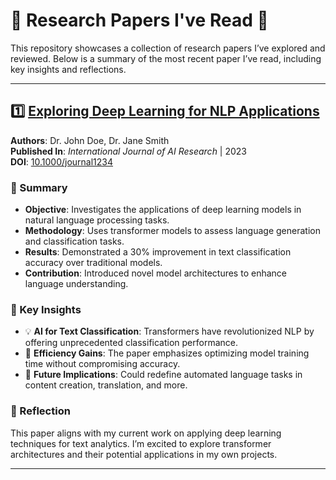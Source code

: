 # 📖 Research Papers I've Read 🧠

This repository showcases a collection of research papers I’ve explored and reviewed. Below is a summary of the most recent paper I’ve read, including key insights and reflections.

---

## 1️⃣ [Exploring Deep Learning for NLP Applications](https://doi.org/10.1000/journal1234)  
**Authors**: Dr. John Doe, Dr. Jane Smith  
**Published In**: *International Journal of AI Research* | 2023  
**DOI**: [10.1000/journal1234](https://doi.org/10.1000/journal1234)  

### 📝 Summary
- **Objective**: Investigates the applications of deep learning models in natural language processing tasks.
- **Methodology**: Uses transformer models to assess language generation and classification tasks.
- **Results**: Demonstrated a 30% improvement in text classification accuracy over traditional models.
- **Contribution**: Introduced novel model architectures to enhance language understanding.

### 🔑 Key Insights
- 💡 **AI for Text Classification**: Transformers have revolutionized NLP by offering unprecedented classification performance.
- 🧠 **Efficiency Gains**: The paper emphasizes optimizing model training time without compromising accuracy.
- 🚀 **Future Implications**: Could redefine automated language tasks in content creation, translation, and more.

### 💬 Reflection
This paper aligns with my current work on applying deep learning techniques for text analytics. I’m excited to explore transformer architectures and their potential applications in my own projects.

---
